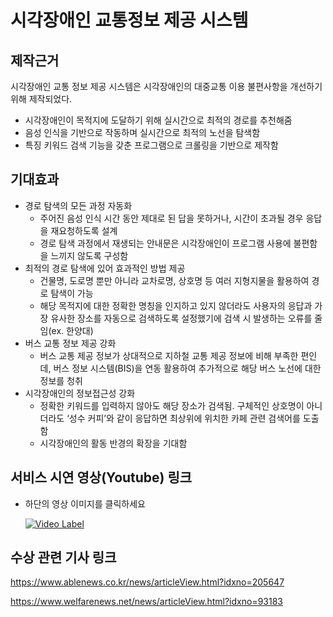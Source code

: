 # 시각장애인 교통정보 제공 시스템
## 제작근거
시각장애인 교통 정보 제공 시스템은 시각장애인의 대중교통 이용 불편사항을 개선하기 위해 제작되었다.
- 시각장애인이 목적지에 도달하기 위해 실시간으로 최적의 경로를 추천해줌
- 음성 인식을 기반으로 작동하며 실시간으로 최적의 노선을 탐색함
- 특징 키워드 검색 기능을 갖춘 프로그램으로 크롤링을 기반으로 제작함

## 기대효과
- 경로 탐색의 모든 과정 자동화
  - 주어진 음성 인식 시간 동안 제대로 된 답을 못하거나, 시간이 초과될 경우 응답을 재요청하도록 설계
  - 경로 탐색 과정에서 재생되는 안내문은 시각장애인이 프로그램 사용에 불편함을 느끼지 않도록 구성함
- 최적의 경로 탐색에 있어 효과적인 방법 제공
  - 건물명, 도로명 뿐만 아니라 교차로명, 상호명 등 여러 지형지물을 활용하여 경로 탐색이 가능
  - 해당 목적지에 대한 정확한 명칭을 인지하고 있지 않더라도 사용자의 응답과 가장 유사한 장소를 자동으로 검색하도록 설정했기에 검색 시 발생하는 오류를 줄임(ex. 한양대)
- 버스 교통 정보 제공 강화
  - 버스 교통 제공 정보가 상대적으로 지하철 교통 제공 정보에 비해 부족한 편인데, 버스 정보 시스템(BIS)을 연동 활용하여 추가적으로 해당 버스 노선에 대한 정보를 청취
- 시각장애인의 정보접근성 강화
  - 정확한 키워드를 입력하지 않아도 해당 장소가 검색됨. 구체적인 상호명이 아니더라도 ‘성수 커피’와 같이 응답하면 최상위에 위치한 카페 관련 검색어를 도출함
  - 시각장애인의 활동 반경의 확장을 기대함

## 서비스 시연 영상(Youtube) 링크
- 하단의 영상 이미지를 클릭하세요

  [![Video Label](http://img.youtube.com/vi/VW3GVJosuko/0.jpg)](https://youtu.be/VW3GVJosuko)
 
## 수상 관련 기사 링크
https://www.ablenews.co.kr/news/articleView.html?idxno=205647

https://www.welfarenews.net/news/articleView.html?idxno=93183
